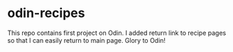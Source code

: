 # odin-recipes
This repo contains first project on Odin. 
I added return link to recipe pages so that I can easily return to main page.
Glory to Odin! 